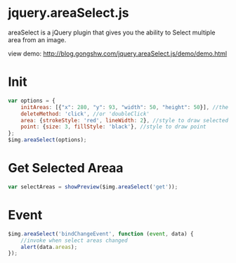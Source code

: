 jquery.areaSelect.js
====================

areaSelect is a jQuery plugin that gives you the ability to Select multiple area from an image.

view demo: http://blog.gongshw.com/jquery.areaSelect.js/demo/demo.html

Init
====
```javascript
var options = {
	initAreas: [{"x": 280, "y": 93, "width": 50, "height": 50}], //the initial selected area when the plugin load
	deleteMethod: 'click', //or 'doubleClick'
	area: {strokeStyle: 'red', lineWidth: 2}, //style to draw selected area
	point: {size: 3, fillStyle: 'black'}, //style to draw point
};
$img.areaSelect(options);
```

Get Selected Areaa
=================
```javascript
var selectAreas = showPreview($img.areaSelect('get'));
```

Event
=====
```javascript
$img.areaSelect('bindChangeEvent', function (event, data) {
	//invoke when select areas changed
	alert(data.areas);
});
```
